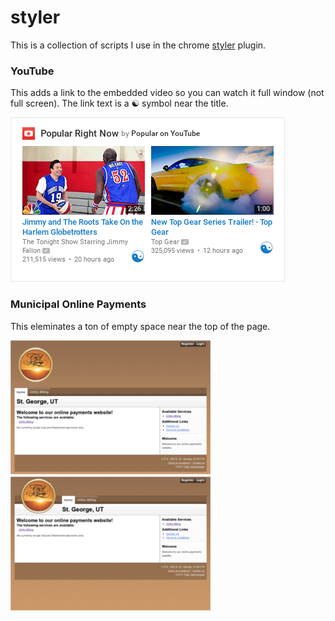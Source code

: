 # styler

This is a collection of scripts I use in the chrome [styler](https://chrome.google.com/webstore/detail/styler/bogdgcfoocbajfkjjolkmcdcnnellpkb) plugin.

### YouTube

This adds a link to the embedded video so you can watch it full window (not full screen). The link text is a ☯ symbol near the title.

![YouTube example](https://raw.githubusercontent.com/knickers/styler/master/img/youtube-1.png)

### Municipal Online Payments

This eleminates a ton of empty space near the top of the page.

![Municipal online payments example 1](https://raw.githubusercontent.com/knickers/styler/master/img/municipal-online-payment-1.png) ![Municipal online payments example 2](https://raw.githubusercontent.com/knickers/styler/master/img/municipal-online-payment-2.png)
